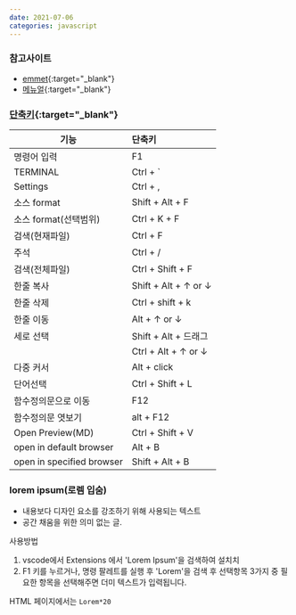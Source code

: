 ```yaml
---
date: 2021-07-06
categories: javascript
---
```


### 참고사이트

- [emmet](https://docs.emmet.io/){:target="\_blank"}
- [메뉴얼](https://code.visualstudio.com/docs){:target="\_blank"}

### [단축키](https://code.visualstudio.com/shortcuts/keyboard-shortcuts-windows.pdf){:target="\_blank"}

| 기능                      | 단축키               |
| ------------------------- | :------------------- |
| 명령어 입력               | F1                   |
| TERMINAL                  | Ctrl + `             |
| Settings                  | Ctrl + ,             |
| 소스 format               | Shift + Alt + F      |
| 소스 format(선택범위)     | Ctrl + K + F         |
| 검색(현재파일)            | Ctrl + F             |
| 주석                      | Ctrl + /             |
| 검색(전체파일)            | Ctrl + Shift + F     |
| 한줄 복사                 | Shift + Alt + ↑ or ↓ |
| 한줄 삭제                 | Ctrl + shift + k     |
| 한줄 이동                 | Alt + ↑ or ↓         |
| 세로 선택                 | Shift + Alt + 드래그 |
|                           | Ctrl + Alt + ↑ or ↓  |
| 다중 커서                 | Alt + click          |
| 단어선택                  | Ctrl + Shift + L     |
| 함수정의문으로 이동       | F12                  |
| 함수정의문 엿보기         | alt + F12            |
| Open Preview(MD)          | Ctrl + Shift + V     |
| open in default browser   | Alt + B              |
| open in specified browser | Shift + Alt + B      |

### lorem ipsum(로렘 입숨)

- 내용보다 디자인 요소를 강조하기 위해 사용되는 텍스트
- 공간 채움을 위한 의미 없는 글.

사용방법

1. vscode에서 Extensions 에서 'Lorem Ipsum'을 검색하여 설치치
2. F1 키를 누르거나, 명령 팔레트를 실행 후 'Lorem'을 검색 후
   선택항목 3가지 중 필요한 항목을 선택해주면 더미 텍스트가 입력됩니다.

HTML 페이지에서는 `Lorem*20`
